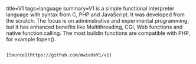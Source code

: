 title=V1
tags=language
summary=V1 is a simple functional interpreter language with syntax from C, PHP and JavaScript. It was developed from the scratch. The focus is on administrative and experimental programming, but it has enhanced benefits like Multithreading, CGI, Web functions and native function calling. The most buildin functions are compatible with PHP, for example fopen().
~~~~~~

[Source](https://github.com/mwiedeV1/v1)

